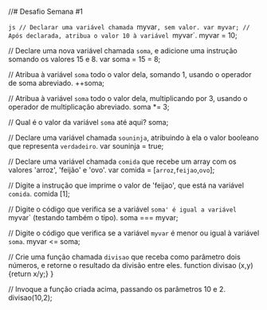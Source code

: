 //# Desafio Semana #1

`js
// Declarar uma variável chamada `myvar`, sem valor.
var myvar;
// Após declarada, atribua o valor 10 à variável `myvar`.
myvar = 10;

// Declare uma nova variável chamada `soma`, e adicione uma instrução somando os valores 15 e 8.
var soma = 15 = 8;

// Atribua à variável `soma` todo o valor dela, somando 1, usando o operador de soma abreviado.
++soma;

// Atribua à variável `soma` todo o valor dela, multiplicando por 3, usando o operador de multiplicação abreviado.
soma *= 3;

// Qual é o valor da variável `soma` até aqui?
soma;

// Declare uma variável chamada `souninja`, atribuindo à ela o valor booleano que representa `verdadeiro`.
var souninja = true;

// Declare uma variável chamada `comida` que recebe um array com os valores 'arroz', 'feijão' e 'ovo'.
var comida = [`arroz`,`feijao`,`ovo`];

// Digite a instrução que imprime o valor de 'feijao', que está na variável `comida`.
comida [1];

// Digite o código que verifica se a variável `soma' é igual a variável `myvar` (testando também o tipo).
soma === myvar;

// Digite o código que verifica se a variável `myvar` é menor ou igual à variável `soma`.
myvar <= soma;

// Crie uma função chamada `divisao` que receba como parâmetro dois números, e retorne o resultado da divisão entre eles.
function divisao (x,y){return x/y;}
}

// Invoque a função criada acima, passando os parâmetros 10 e 2.
divisao(10,2);
```
